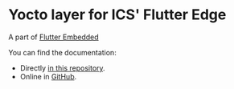 # Yocto layer for ICS' Flutter Edge

A part of [Flutter Embedded](https://www.flutter-embedded.com/)

You can find the documentation:

- Directly [in this repository](docs/doc/index.md).
- Online in [GitHub](https://github.com/githubics/meta-ics-flutter-edge/tree/kirkstone/doc/docs).
